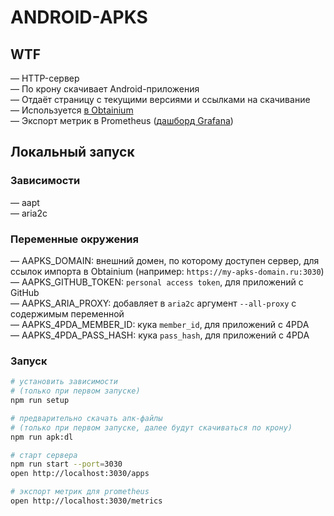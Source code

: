 # ANDROID-APKS

## WTF

— HTTP-сервер \
— По крону скачивает Android-приложения \
— Отдаёт страницу с текущими версиями и ссылками на скачивание \
— Используется [в Obtainium](https://github.com/ImranR98/Obtainium) \
— Экспорт метрик в Prometheus ([дашборд Grafana](https://github.com/k03mad/grafana-dashboards/tree/master/export))

## Локальный запуск

### Зависимости

— aapt\
— aria2c

### Переменные окружения

— AAPKS_DOMAIN: внешний домен, по которому доступен сервер, для ссылок импорта в Obtainium (например: `https://my-apks-domain.ru:3030`)\
— AAPKS_GITHUB_TOKEN: `personal access token`, для приложений с GitHub\
— AAPKS_ARIA_PROXY: добавляет в `aria2c` аргумент `--all-proxy` с содержимым переменной\
— AAPKS_4PDA_MEMBER_ID: кука `member_id`, для приложений с 4PDA\
— AAPKS_4PDA_PASS_HASH: кука `pass_hash`, для приложений с 4PDA

### Запуск

```bash
# установить зависимости
# (только при первом запуске)
npm run setup

# предварительно скачать апк-файлы
# (только при первом запуске, далее будут скачиваться по крону)
npm run apk:dl

# старт сервера
npm run start --port=3030
open http://localhost:3030/apps

# экспорт метрик для prometheus
open http://localhost:3030/metrics
```
